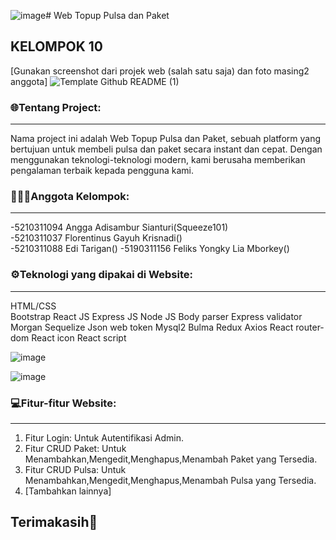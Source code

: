 ![image](https://github.com/Squeeze101/PROJEK-AKHIR-WSII-KELOMPOK6/assets/94736858/2c5d4950-1309-43dd-b025-5e6d2b943a88)# Web Topup Pulsa dan Paket
## KELOMPOK 10

[Gunakan screenshot dari projek web (salah satu saja) dan foto masing2 anggota]
![Template Github README (1)](https://github.com/Dimaspermana293/PROJEK-AKHIR-WSII-KELOMPOK10/assets/97396687/53b8d7e7-38c1-4be6-aefd-7504628fdf79)

### 🌐Tentang Project:
----------------
Nama project ini adalah Web Topup Pulsa dan Paket, sebuah platform yang bertujuan untuk membeli pulsa dan paket secara instant dan cepat. Dengan menggunakan teknologi-teknologi modern, kami berusaha memberikan pengalaman terbaik kepada pengguna kami.

### 👨🏻‍💻Anggota Kelompok:
----------------
-5210311094 Angga Adisambur Sianturi(Squeeze101) 	 
-5210311037 Florentinus Gayuh Krisnadi() 	
-5210311088 Edi Tarigan()
-5190311156 Feliks Yongky Lia Mborkey()


### ⚙️Teknologi yang dipakai di Website:
----------------
HTML/CSS       
Bootstrap
React JS
Express JS
Node JS
Body parser 
Express validator
Morgan 
Sequelize
Json web token
Mysql2
Bulma 
Redux 
Axios 
React router-dom
React icon 
React script

![image](https://github.com/Squeeze101/PROJEK-AKHIR-WSII-KELOMPOK6/assets/94736858/5b8f5a05-727a-4a70-818e-0ef5625a961c)

  
![image](https://github.com/Squeeze101/PROJEK-AKHIR-WSII-KELOMPOK6/assets/94736858/77a3e38b-bcef-4e7f-b449-13e6650280d9)


### 💻Fitur-fitur Website:
----------------
1. Fitur Login: Untuk Autentifikasi Admin.
2. Fitur CRUD Paket: Untuk Menambahkan,Mengedit,Menghapus,Menambah Paket yang Tersedia.
3. Fitur CRUD Pulsa: Untuk Menambahkan,Mengedit,Menghapus,Menambah Pulsa yang Tersedia.
4. [Tambahkan lainnya]

Terimakasih👋
-----------
